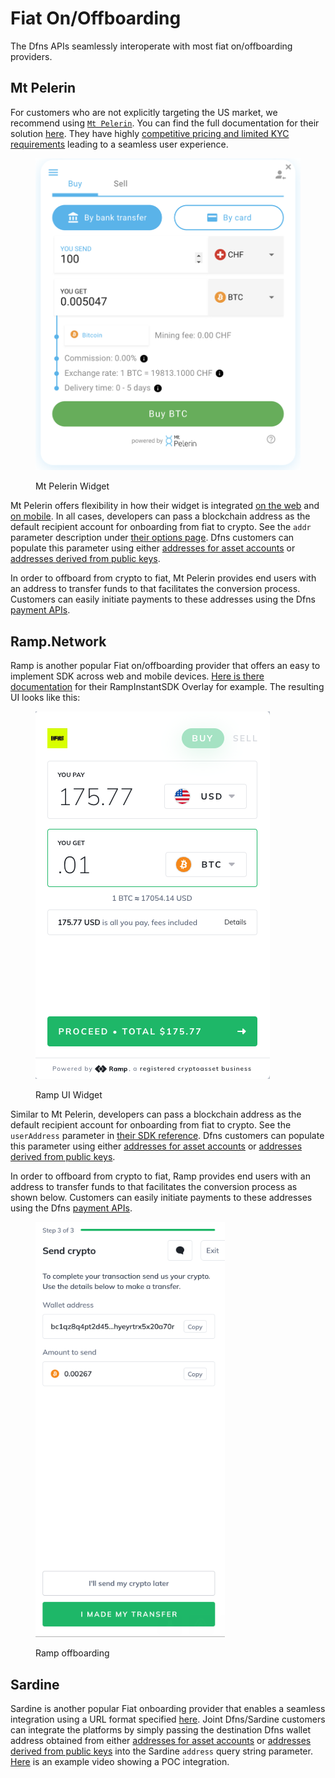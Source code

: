 # Fiat On/Offboarding

The Dfns APIs seamlessly interoperate with most fiat on/offboarding providers.

## Mt Pelerin

For customers who are not explicitly targeting the US market, we recommend using [`Mt Pelerin`](https://www.mtpelerin.com/). You can find the full documentation for their solution [here](https://developers.mtpelerin.com/). They have highly [competitive pricing and limited KYC requirements](https://developers.mtpelerin.com/why-mt-pelerin) leading to a seamless user experience.

<figure><img src="../.gitbook/assets/Screen Shot 2022-10-06 at 3.10.05 PM.png" alt=""><figcaption><p>Mt Pelerin Widget</p></figcaption></figure>

Mt Pelerin offers flexibility in how their widget is integrated [on the web](https://developers.mtpelerin.com/integration-guides/web-integration) and [on mobile](https://developers.mtpelerin.com/integration-guides/mobile-integration). In all cases, developers can pass a blockchain address as the default recipient account for onboarding from fiat to crypto. See the `addr` parameter description under [their options page](https://developers.mtpelerin.com/integration-guides/options). Dfns customers can populate this parameter using either [addresses for asset accounts](broken-reference) or [addresses derived from public keys](broken-reference).

In order to offboard from crypto to fiat, Mt Pelerin provides end users with an address to transfer funds to that facilitates the conversion process. Customers can easily initiate payments to these addresses using the Dfns [payment APIs](broken-reference).

## Ramp.Network

Ramp is another popular Fiat on/offboarding provider that offers an easy to implement SDK across web and mobile devices. [Here is there documentation](https://docs.ramp.network/web/quick-start-overlay) for their RampInstantSDK Overlay for example. The resulting UI looks like this:

<figure><img src="../.gitbook/assets/Screen Shot 2022-11-30 at 3.13.19 PM.png" alt=""><figcaption><p>Ramp UI Widget</p></figcaption></figure>

Similar to Mt Pelerin, developers can pass a blockchain address as the default recipient account for onboarding from fiat to crypto. See the `userAddress` parameter in [their SDK reference](https://docs.ramp.network/configuration#useraddress). Dfns customers can populate this parameter using either [addresses for asset accounts](broken-reference) or [addresses derived from public keys](broken-reference).

In order to offboard from crypto to fiat, Ramp provides end users with an address to transfer funds to that facilitates the conversion process as shown below. Customers can easily initiate payments to these addresses using the Dfns [payment APIs](broken-reference).

<figure><img src="../.gitbook/assets/Screen Shot 2022-11-30 at 3.24.19 PM.png" alt=""><figcaption><p>Ramp offboarding</p></figcaption></figure>

## Sardine

Sardine is another popular Fiat onboarding provider that enables a seamless integration using a URL format specified [here](https://docs.sardine.ai/docs/integrate-payments/5lz28jlqvuvg4-mobile-url-web-view#3-create-url). Joint Dfns/Sardine customers can integrate the platforms by simply passing the destination Dfns wallet address obtained from either [addresses for asset accounts](broken-reference) or [addresses derived from public keys](broken-reference) into the Sardine `address` query string parameter. [Here](https://www.loom.com/share/8baba35d5eee406dbe872a6bf8965453) is an example video showing a POC integration.
